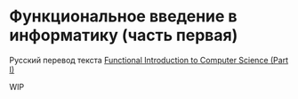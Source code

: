 # Функциональное введение в информатику (часть первая)

Русский перевод текста [Functional Introduction to Computer Science (Part I)](https://cs.uwaterloo.ca/~plragde/flaneries/FICS/)

WIP
